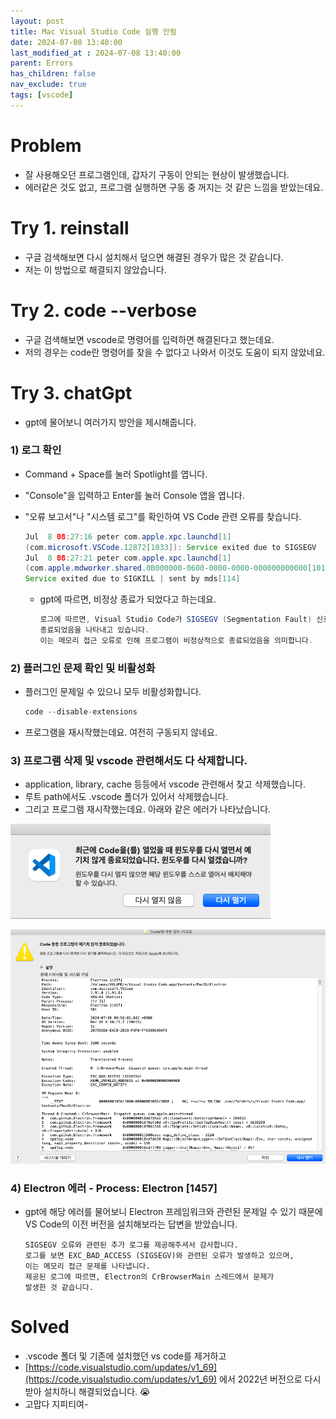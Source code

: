 ```yaml
---
layout: post
title: Mac Visual Studio Code 실행 안됨
date: 2024-07-08 13:40:00
last_modified_at : 2024-07-08 13:40:00
parent: Errors
has_children: false
nav_exclude: true
tags: [vscode]
---
```


# Problem

- 잘 사용해오던 프로그램인데, 갑자기 구동이 안되는 현상이 발생했습니다.
- 에러같은 것도 없고, 프로그램 실행하면 구동 중 꺼지는 것 같은 느낌을 받았는데요.

# Try 1. reinstall

- 구글 검색해보면 다시 설치해서 덮으면 해결된 경우가 많은 것 같습니다.
- 저는 이 방법으로 해결되지 않았습니다.

# Try 2. code --verbose

- 구글 검색해보면 vscode로 명령어를 입력하면 해결된다고 했는데요.
- 저의 경우는 code란 명령어를 찾을 수 없다고 나와서 이것도 도움이 되지 않았네요.

# Try 3. chatGpt

- gpt에 물어보니 여러가지 방안을 제시해줍니다.

### 1) 로그 확인

- Command + Space를 눌러 Spotlight를 엽니다.
- "Console"을 입력하고 Enter를 눌러 Console 앱을 엽니다.
- "오류 보고서"나 "시스템 로그"를 확인하여 VS Code 관련 오류를 찾습니다.
    
    ```java
    Jul  8 08:27:16 peter com.apple.xpc.launchd[1] 
    (com.microsoft.VSCode.12872[1033]): Service exited due to SIGSEGV
    Jul  8 08:27:21 peter com.apple.xpc.launchd[1] 
    (com.apple.mdworker.shared.0B000000-0600-0000-0000-000000000000[1016]): 
    Service exited due to SIGKILL | sent by mds[114]
    ```
    
    - gpt에 따르면, 비정상 종료가 되었다고 하는데요.
        
        ```java
        로그에 따르면, Visual Studio Code가 SIGSEGV (Segmentation Fault) 신호로 인해 
        종료되었음을 나타내고 있습니다. 
        이는 메모리 접근 오류로 인해 프로그램이 비정상적으로 종료되었음을 의미합니다. 
        ```
        

### 2)  플러그인 문제 확인 및 비활성화

- 플러그인 문제일 수 있으니 모두 비활성화합니다.
    
    ```java
    code --disable-extensions
    ```
    
- 프로그램을 재시작했는데요. 여전히 구동되지 않네요.

### 3) 프로그램 삭제 및 vscode 관련해서도 다 삭제합니다.

- application, library, cache 등등에서 vscode 관련해서 찾고 삭제했습니다.
- 루트 path에서도 .vscode 폴더가 있어서 삭제했습니다.
- 그리고 프로그램 재시작했는데요. 아래와 같은 에러가 나타났습니다.

![visual_studio_code_problem0](./img/visual_studio_code_problem0.png)

![visual_studio_code_problem1](./img/visual_studio_code_problem1.png)

### 4) Electron 에러 - Process:   Electron [1457]

- gpt에 해당 에러를 물어보니 Electron 프레임워크와 관련된 문제일 수 있기 때문에 VS Code의 이전 버전을 설치해보라는 답변을 받았습니다.
    
    ```
    SIGSEGV 오류와 관련된 추가 로그를 제공해주셔서 감사합니다.
    로그를 보면 EXC_BAD_ACCESS (SIGSEGV)와 관련된 오류가 발생하고 있으며,
    이는 메모리 접근 문제를 나타냅니다. 
    제공된 로그에 따르면, Electron의 CrBrowserMain 스레드에서 문제가 
    발생한 것 같습니다. 
    ```
    

# Solved

- .vscode 폴더 및 기존에 설치했던 vs code를 제거하고
- [https://code.visualstudio.com/updates/v1_69](https://code.visualstudio.com/updates/v1_69) 에서 2022년 버전으로 다시 받아 설치하니 해결되었습니다. 😭
- 고맙다 지피티여-
